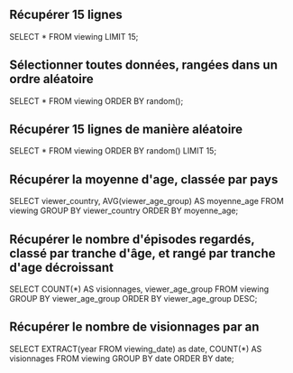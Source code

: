 ## Récupérer 15 lignes
SELECT * FROM viewing LIMIT 15;


## Sélectionner toutes données, rangées dans un ordre aléatoire
SELECT * FROM viewing ORDER BY random();

## Récupérer 15 lignes de manière aléatoire 
SELECT * FROM viewing ORDER BY random() LIMIT 15;

## Récupérer la moyenne d'age, classée par pays
SELECT viewer_country, AVG(viewer_age_group) AS moyenne_age FROM viewing GROUP BY viewer_country ORDER BY moyenne_age;

## Récupérer le nombre d'épisodes regardés, classé par tranche d'âge, et rangé par tranche d'age décroissant
SELECT COUNT(*) AS visionnages, viewer_age_group FROM viewing GROUP BY viewer_age_group ORDER BY viewer_age_group DESC;

## Récupérer le nombre de visionnages par an
SELECT EXTRACT(year FROM viewing_date) as date, COUNT(*) AS visionnages FROM viewing GROUP BY date ORDER BY date;